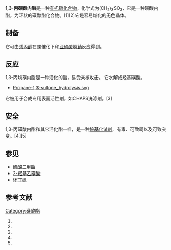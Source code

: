 **1,3-丙磺酸内酯**是一种[有机硫化合物](https://zh.wikipedia.org/wiki/有机硫化合物 "wikilink")，化学式为(CH<sub>2</sub>)<sub>3</sub>SO<sub>3</sub>，它是一种磺酸内酯，为环状的磺酸酯化合物。\[1\]\[2\]它是容易熔化的无色晶体。

## 制备

它可由[烯丙醇](../Page/烯丙醇.md "wikilink")在酸催化下和[亚硫酸氢钠](../Page/亚硫酸氢钠.md "wikilink")反应得到。

## 反应

1,3-丙烷磺内酯是一种活化的酯，易受亲核攻击。 它水解成羟基磺酸。

  -
    [Propane-1,3-sultone_hydrolysis.svg](https://zh.wikipedia.org/wiki/File:Propane-1,3-sultone_hydrolysis.svg "fig:Propane-1,3-sultone_hydrolysis.svg")

它被用于合成专用表面活性剂，如CHAPS洗涤剂。\[3\]

## 安全

1,3-丙磺酸内酯和其它活化酯一样，是一种[烷基化试剂](https://zh.wikipedia.org/wiki/烷基化 "wikilink")，有毒、可致畸以及可致突变。\[4\]\[5\]

## 参见

  - [硫酸二甲酯](../Page/硫酸二甲酯.md "wikilink")
  - [2-羟基乙磺酸](https://zh.wikipedia.org/wiki/2-羟基乙磺酸 "wikilink")
  - [环丁砜](../Page/环丁砜.md "wikilink")

## 参考文献

[Category:磺酸酯](https://zh.wikipedia.org/wiki/Category:磺酸酯 "wikilink")

1.
2.
3.
4.
5.